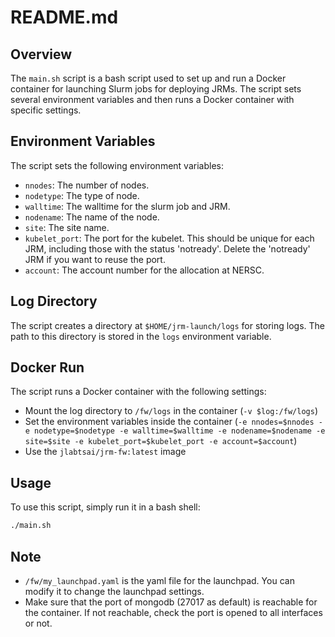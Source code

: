 # README.md

## Overview

The `main.sh` script is a bash script used to set up and run a Docker container for launching Slurm jobs for deploying JRMs. The script sets several environment variables and then runs a Docker container with specific settings.

## Environment Variables

The script sets the following environment variables:

- `nnodes`: The number of nodes.
- `nodetype`: The type of node.
- `walltime`: The walltime for the slurm job and JRM.
- `nodename`: The name of the node.
- `site`: The site name.
- `kubelet_port`: The port for the kubelet. This should be unique for each JRM, including those with the status 'notready'. Delete the 'notready' JRM if you want to reuse the port.
- `account`: The account number for the allocation at NERSC.

## Log Directory

The script creates a directory at `$HOME/jrm-launch/logs` for storing logs. The path to this directory is stored in the `logs` environment variable.

## Docker Run

The script runs a Docker container with the following settings:

- Mount the log directory to `/fw/logs` in the container (`-v $log:/fw/logs`)
- Set the environment variables inside the container (`-e nnodes=$nnodes -e nodetype=$nodetype -e walltime=$walltime -e nodename=$nodename -e site=$site -e kubelet_port=$kubelet_port -e account=$account`)
- Use the `jlabtsai/jrm-fw:latest` image

## Usage

To use this script, simply run it in a bash shell:

```bash
./main.sh
```

## Note
- `/fw/my_launchpad.yaml` is the yaml file for the launchpad. You can modify it to change the launchpad settings.
- Make sure that the port of mongodb (27017 as default) is reachable for the container. If not reachable, check the port is opened to all interfaces or not.
